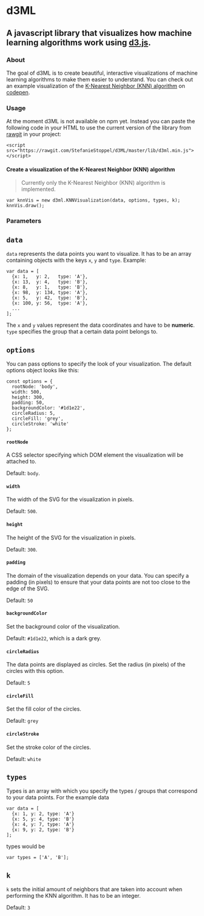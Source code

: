 # d3ML
## A javascript library that visualizes how machine learning algorithms work using [d3.js](https://d3js.org/).

### About
The goal of d3ML is to create beautiful, interactive visualizations of machine learning algorithms to make them easier to understand.
You can check out an example visualization of the [K-Nearest Neighbor (KNN) algorithm](https://en.wikipedia.org/wiki/K-nearest_neighbors_algorithm) on [codepen](https://codepen.io/Qbrid/pen/OwpjLX?editors=1010).


### Usage
At the moment d3ML is not available on npm yet. 
Instead you can paste the following code in your HTML to use the current version of the library from [rawgit](https://rawgit.com/) in your project:

```
<script src="https://rawgit.com/StefanieStoppel/d3ML/master/lib/d3ml.min.js"></script>
```

#### Create a visualization of the K-Nearest Neighbor (KNN) algorithm
> Currently only the K-Nearest Neighbor (KNN) algorithm is implemented. 
```$xslt
var knnVis = new d3ml.KNNVisualization(data, options, types, k);
knnVis.draw();
```

### Parameters
`data`
---
`data` represents the data points you want to visualize.
It has to be an array containing objects with the keys `x`, `y` and `type`.
Example:
```
var data = [
  {x: 1,   y: 2,   type: 'A'},
  {x: 13,  y: 4,   type: 'B'},
  {x: 8,   y: 1,   type: 'B'},
  {x: 98,  y: 134, type: 'A'},
  {x: 5,   y: 42,  type: 'B'},
  {x: 100, y: 56,  type: 'A'},
  ...
];
```
The `x` and `y` values represent the data coordinates and have to be **numeric**.
`type` specifies the group that a certain data point belongs to.

`options`
---
You can pass options to specify the look of your visualization.
The default options object looks like this:
```$xslt
const options = {
  rootNode: 'body',
  width: 500,
  height: 300,
  padding: 50,
  backgroundColor: '#1d1e22',
  circleRadius: 5,
  circleFill: 'grey',
  circleStroke: 'white'
};
```

#### `rootNode`
A CSS selector specifying which DOM element the visualization will be attached to.

Default: `body`.

#### `width`
The width of the SVG for the visualization in pixels.

Default: `500`.

#### `height` 
The height of the SVG for the visualization in pixels.

Default: `300`.

#### `padding`
The domain of the visualization depends on your data. You can specify a padding (in pixels) to ensure 
that your data points are not too close to the edge of the SVG.

Default: `50`

#### `backgroundColor`
Set the background color of the visualization.

Default: `#1d1e22`, which is a dark grey.

#### `circleRadius`
The data points are displayed as circles. Set the radius (in pixels) of the circles with this option.

Default: `5`

#### `circleFill`
Set the fill color of the circles.

Default: `grey`

#### `circleStroke`
Set the stroke color of the circles.

Default: `white`



`types`
---
Types is an array with which you specify the types / groups that correspond to your data points.
For the example data
```$xslt
var data = [
  {x: 1, y: 2, type: 'A'}
  {x: 5, y: 4, type: 'B'}
  {x: 4, y: 7, type: 'A'}
  {x: 9, y: 2, type: 'B'}
];
```
types would be
```$xslt
var types = ['A', 'B'];
```

`k`
---
`k` sets the initial amount of neighbors that are taken into account when performing the KNN algorithm.
It has to be an integer.

Default: `3`